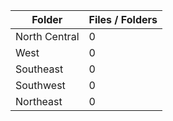 | Folder        |   Files / Folders |
|---------------|-------------------|
| North Central |                 0 |
| West          |                 0 |
| Southeast     |                 0 |
| Southwest     |                 0 |
| Northeast     |                 0 |